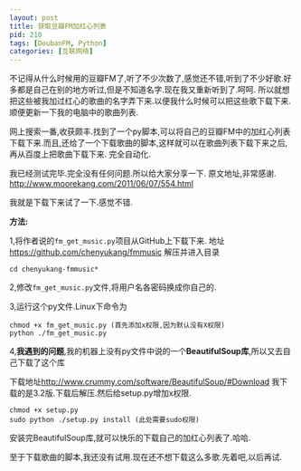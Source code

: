 ```yaml
---
layout: post
title: 获取豆瓣FM加红心列表
pid: 210
tags: [DoubanFM, Python]
categories: [互联网络]
---
```

不记得从什么时候用的豆瓣FM了,听了不少次数了,感觉还不错,听到了不少好歌.好多都是自己在别的地方听过,但是不知道名字.现在我又重新听到了.呵呵.
所以就想把这些被我加过红心的歌曲的名字弄下来.以便我什么时候可以把这些歌下载下来.顺便更新一下我的电脑中的歌曲列表.

网上搜索一番,收获颇丰.找到了一个py脚本,可以将自己的豆瓣FM中的加红心列表下载下来.而且,还给了一个下载歌曲的脚本,这样就可以在歌曲列表下载下来之后,再从百度上把歌曲下载下来.
完全自动化.

我已经测试完毕.完全没有任何问题.所以给大家分享一下.
原文地址,非常感谢.
<http://www.moorekang.com/2011/06/07/554.html>

我就是下载下来试了一下.感觉不错.

**方法:**

1,将作者说的`fm_get_music.py`项目从GitHub上下载下来.
地址 <https://github.com/chenyukang/fmmusic> 解压并进入目录

    cd chenyukang-fmmusic*
2,修改`fm_get_music.py`文件,将用户名各密码换成你自己的.

3,运行这个py文件.Linux下命令为

    chmod +x fm_get_music.py (首先添加x权限,因为默认没有X权限)
    python ./fm_get_music.py
4,**我遇到的问题**,我的机器上没有py文件中说的一个**BeautifulSoup库**,所以又去自己下载了这个库

下载地址<http://www.crummy.com/software/BeautifulSoup/#Download> 我下载的是3.2版.下载后解压.然后给setup.py增加x权限.

    chmod +x setup.py
    sudo python ./setup.py install (此处需要sudo权限)
安装完BeautifulSoup库,就可以快乐的下载自己的加红心列表了.哈哈.

至于下载歌曲的脚本,我还没有试用.现在还不想下载这么多歌.先着吧,以后再试.
